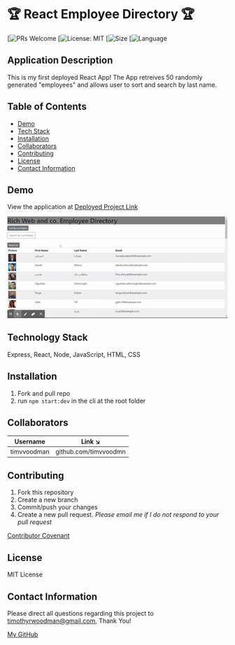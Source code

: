 # 🏆 React Employee Directory 🏆

[![PRs Welcome](https://img.shields.io/badge/PRs-welcome-brightgreen.svg?style=flat-square)
[![License: MIT](https://img.shields.io/badge/License-MIT-blue.svg)
[![Size](https://img.shields.io/github/repo-size/timvvoodman/react-employee-directory)
[![Language](https://img.shields.io/github/languages/top/timvvoodman/react-employee-directory)

## Application Description

This is my first deployed React App! The App retreives 50 randomly generated "employees" and allows user to sort and search by last name.

## Table of Contents

- [Demo](#demo)
- [Tech Stack](#tech-stack)
- [Installation](#installation)
- [Collaborators](#collaborators)
- [Contributing](#contributing)
- [License](#license)
- [Contact Information](#contact-information)

## Demo

View the application at [Deployed Project Link](https://tw-react-emp-directory.herokuapp.com/)

![Demo](https://github.com/timvvoodman/react-employee-directory/blob/main/public/Assets/Demo.gif)

## Technology Stack

Express, React, Node, JavaScript, HTML, CSS

## Installation

1. Fork and pull repo
2. run `npm start:dev` in the cli at the root folder

## Collaborators

| Username    | Link ↘️               |
| ----------- | --------------------- |
| timvvoodman | github.com/timvvoodmn |

## Contributing

1. Fork this repository
2. Create a new branch
3. Commit/push your changes
4. Create a new pull request. _Please email me if I do not respond to your pull request_

[Contributor Covenant](https://www.contributor-covenant.org/)

## License

MIT License

## Contact Information

Please direct all questions regarding this project to timothyrwoodman@gmail.com, Thank You!

[My GitHub](https://github.com/timvvoodman)
